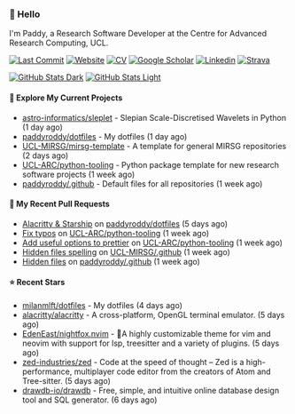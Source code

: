 ### 👋 Hello

I'm Paddy, a Research Software Developer at the Centre for Advanced Research
Computing, UCL.

[![Last Commit](https://img.shields.io/github/last-commit/paddyroddy/paddyroddy/main?label=updated)](https://github.com/paddyroddy)
[![Website](https://img.shields.io/badge/GitHub%20Pages-222?logo=githubpages&logoColor=fff&style=for-the-badge&style=flat)](https://paddyroddy.github.io)
[![CV](https://img.shields.io/badge/CV-PDF-pink.svg)](https://paddyroddy.github.io/cv)
[![Google Scholar](https://img.shields.io/badge/Google%20Scholar-4285F4?logo=googlescholar&logoColor=fff&style=for-the-badge&style=flat)](https://scholar.google.com/citations?user=OFigHUwAAAAJ)
[![Linkedin](https://img.shields.io/badge/LinkedIn-0A66C2?logo=linkedin&logoColor=fff&style=for-the-badge&style=flat)](https://www.linkedin.com/in/patrickjamesroddy)
[![Strava](https://img.shields.io/badge/Strava-FC4C02?style=for-the-badge&logo=strava&logoColor=white&style=flat)](https://www.strava.com/athletes/patrick_roddy)

[![GitHub Stats Dark](https://github-readme-stats-paddyroddy.vercel.app/api?username=paddyroddy&disable_animations=true&hide_border=true&hide_title=true&include_all_commits=true&rank_icon=github&show=prs_merged,reviews&show_icons=true&theme=tokyonight)](https://github.com/paddyroddy/paddyroddy#gh-dark-mode-only)
[![GitHub Stats Light](https://github-readme-stats-paddyroddy.vercel.app/api?username=paddyroddy&disable_animations=true&hide_border=true&hide_title=true&include_all_commits=true&rank_icon=github&show=prs_merged,reviews&show_icons=true&theme=default)](https://github.com/paddyroddy/paddyroddy#gh-light-mode-only)

#### 👷 Explore My Current Projects

- [astro-informatics/sleplet](https://github.com/astro-informatics/sleplet) - Slepian Scale-Discretised Wavelets in Python
  (1 day ago)
- [paddyroddy/dotfiles](https://github.com/paddyroddy/dotfiles) - My dotfiles
  (1 day ago)
- [UCL-MIRSG/mirsg-template](https://github.com/UCL-MIRSG/mirsg-template) - A template for general MIRSG repositories
  (2 days ago)
- [UCL-ARC/python-tooling](https://github.com/UCL-ARC/python-tooling) - Python package template for new research software projects
  (1 week ago)
- [paddyroddy/.github](https://github.com/paddyroddy/.github) - Default files for all repositories
  (1 week ago)

#### 🔨 My Recent Pull Requests

- [Alacritty &amp; Starship](https://github.com/paddyroddy/dotfiles/pull/27) on [paddyroddy/dotfiles](https://github.com/paddyroddy/dotfiles)
  (5 days ago)
- [Fix typos](https://github.com/UCL-ARC/python-tooling/pull/357) on [UCL-ARC/python-tooling](https://github.com/UCL-ARC/python-tooling)
  (1 week ago)
- [Add useful options to prettier](https://github.com/UCL-ARC/python-tooling/pull/356) on [UCL-ARC/python-tooling](https://github.com/UCL-ARC/python-tooling)
  (1 week ago)
- [Hidden files spelling](https://github.com/UCL-MIRSG/.github/pull/111) on [UCL-MIRSG/.github](https://github.com/UCL-MIRSG/.github)
  (1 week ago)
- [Hidden files](https://github.com/paddyroddy/.github/pull/207) on [paddyroddy/.github](https://github.com/paddyroddy/.github)
  (1 week ago)

#### ⭐ Recent Stars

- [milanmlft/dotfiles](https://github.com/milanmlft/dotfiles) - My dotfiles
  (4 days ago)
- [alacritty/alacritty](https://github.com/alacritty/alacritty) - A cross-platform, OpenGL terminal emulator.
  (5 days ago)
- [EdenEast/nightfox.nvim](https://github.com/EdenEast/nightfox.nvim) - 🦊A highly customizable theme for vim and neovim with support for lsp, treesitter and a variety of plugins.
  (5 days ago)
- [zed-industries/zed](https://github.com/zed-industries/zed) - Code at the speed of thought – Zed is a high-performance, multiplayer code editor from the creators of Atom and Tree-sitter.
  (5 days ago)
- [drawdb-io/drawdb](https://github.com/drawdb-io/drawdb) - Free, simple, and intuitive online database design tool and SQL generator.
  (6 days ago)
